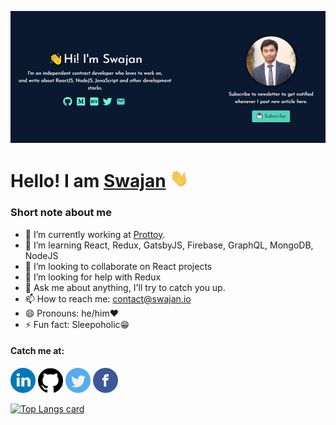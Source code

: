 ![banner-img](https://github.com/smswajan/smswajan/blob/master/img/banner.png)

<h1>Hello! I am <a href="https://swajan.io/">Swajan</a> <img src="https://github.com/smswajan/smswajan/blob/master/img/Hi.gif" width="30px"></h1>

<h3>Short note about me</h3>
<ul>
    <li>🔭 I’m currently working at <a href="https://prottoy.com.bd/">Prottoy</a>.
    <li>🌱 I’m learning React, Redux, GatsbyJS, Firebase, GraphQL, MongoDB, NodeJS
    <li>👯 I’m looking to collaborate on React projects
    <li>🤔 I’m looking for help with Redux
    <li>💬 Ask me about anything, I'll try to catch you up.
    <li>📫 How to reach me: <a href="mailto:contact@swajan.io">contact@swajan.io</a>
    <li>😄 Pronouns: he/him❤️
    <li>⚡ Fun fact: Sleepoholic😁
</ul>

<h4>Catch me at:</h4>
<a href="https://www.linkedin.com/in/smswajan"><img src="https://github.com/smswajan/smswajan/blob/master/img/linkedin.png" width="40" /></a>
<a href="https://github.com/smswajan"><img src="https://github.com/smswajan/smswajan/blob/master/img/github-logo.png" width="40" /></a>
<a href="https://twitter.com/smswajan"><img src="https://github.com/smswajan/smswajan/blob/master/img/twitter.png" width="40" /></a>
<a href="https://www.facebook.com/smswajan"><img src="https://github.com/smswajan/smswajan/blob/master/img/facebook.png" width="40" /></a>
<!-- <a href="mailto:smswajan@gmail.com"><img src="https://github.com/smswajan/smswajan/blob/master/img/google-plus.png" width="40" /></a>
<a href="https://www.instagram.com/smswajan"><img src="https://github.com/smswajan/smswajan/blob/master/img/instagram.png" width="40" /></a> -->

<!-- ![Swajan's Github Stats](https://github-readme-stats.vercel.app/api?username=smswajan&show_icons=true) -->

[![Top Langs card](https://github-readme-stats.vercel.app/api/top-langs/?username=smswajan&card_width=550)](https://github.com/smswajan/smswajan)
